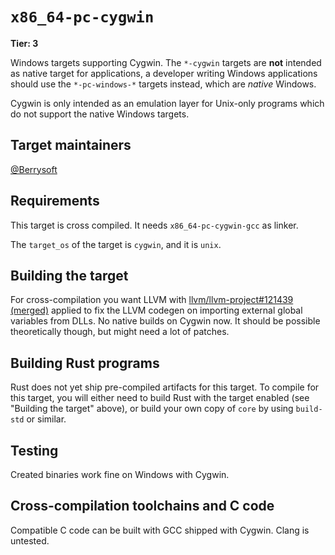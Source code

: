 # `x86_64-pc-cygwin`

**Tier: 3**

Windows targets supporting Cygwin.
The `*-cygwin` targets are **not** intended as native target for applications,
a developer writing Windows applications should use the `*-pc-windows-*` targets instead, which are *native* Windows.

Cygwin is only intended as an emulation layer for Unix-only programs which do not support the native Windows targets.

## Target maintainers

[@Berrysoft](https://github.com/Berrysoft)

## Requirements

This target is cross compiled. It needs `x86_64-pc-cygwin-gcc` as linker.

The `target_os` of the target is `cygwin`, and it is `unix`.

## Building the target

For cross-compilation you want LLVM with [llvm/llvm-project#121439 (merged)](https://github.com/llvm/llvm-project/pull/121439) applied to fix the LLVM codegen on importing external global variables from DLLs.
No native builds on Cygwin now. It should be possible theoretically though, but might need a lot of patches.

## Building Rust programs

Rust does not yet ship pre-compiled artifacts for this target. To compile for
this target, you will either need to build Rust with the target enabled (see
"Building the target" above), or build your own copy of `core` by using
`build-std` or similar.

## Testing

Created binaries work fine on Windows with Cygwin.

## Cross-compilation toolchains and C code

Compatible C code can be built with GCC shipped with Cygwin. Clang is untested.
